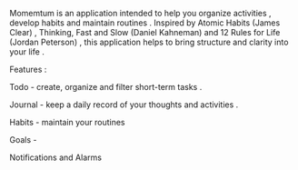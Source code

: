 Momemtum is an application intended to help you organize activities , develop habits and maintain routines . Inspired by Atomic Habits (James Clear) , Thinking, Fast and Slow (Daniel Kahneman) and 12 Rules for Life (Jordan Peterson) , this application helps to bring structure and clarity into your life . 

Features : 

Todo - create, organize and filter short-term tasks . 

Journal - keep a daily record of your thoughts and activities .  

Habits - maintain your routines 

Goals - 

Notifications and Alarms  